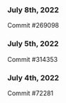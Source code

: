 ### July 8th, 2022

Commit #269098

### July 5th, 2022

Commit #314353


### July 4th, 2022

Commit #72281
